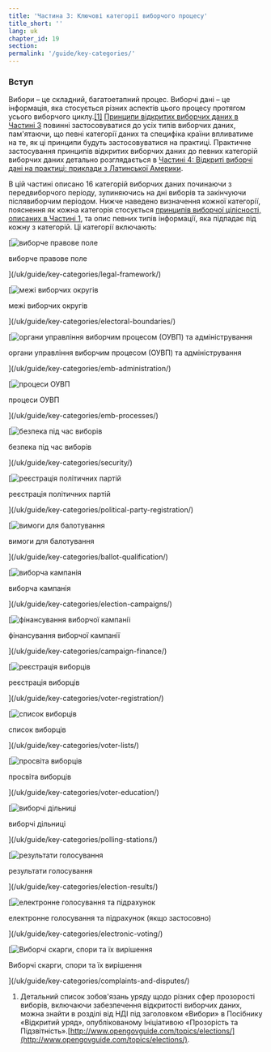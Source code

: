 ```yaml
---
title: 'Частина 3: Ключові категорії виборчого процесу'
title_short: ''
lang: uk
chapter_id: 19
section:
permalink: '/guide/key-categories/'
---
```


### Вступ

Вибори – це складний, багатоетапний процес. Виборчі дані – це інформація, яка стосується різних аспектів цього процесу протягом усього виборчого циклу.[\[1\]](#footnote-1) [Принципи відкритих виборчих даних в Частині 3](/uk/guide/principles/) повинні застосовуватися до усіх типів виборчих даних, пам'ятаючи, що певні категорії даних та специфіка країни впливатиме на те, як ці принципи будуть застосовуватися на практиці. Практичне застосування принципів відкритих виборчих даних до певних категорій виборчих даних детально розглядається в [Частині 4: Відкриті виборчі дані на практиці: приклади з Латинської Америки](/uk/guide/country-examples/).

В цій частині описано 16 категорій виборчих даних починаючи з передвиборчого періоду, зупиняючись на дні виборів та закінчуючи післявиборчим періодом. Нижче наведено визначення кожної категорії, пояснення як кожна категорія стосується [принципів виборчої цілісності, описаних в Частині 1](/uk/guide/electoral-integrity/), та опис певних типів інформації, яка підпадає під кожну з категорій. Ці категорії включають:

[![виборче правове поле](/assets/images/inventory/categories/legal-framework.png)

виборче правове поле

](/uk/guide/key-categories/legal-framework/)

[![межі виборчих округів](/assets/images/inventory/categories/electoral-boundaries.png)

межі виборчих округів

](/uk/guide/key-categories/electoral-boundaries/)

[![органи управління виборчим процесом (ОУВП) та адміністрування](/assets/images/inventory/categories/election-management-body-and-administration.png)

органи управління виборчим процесом (ОУВП) та адміністрування

](/uk/guide/key-categories/emb-administration/)

[![процеси ОУВП](/assets/images/inventory/categories/election-management-body-processes.png)

процеси ОУВП

](/uk/guide/key-categories/emb-processes/)

[![безпека під час виборів](/assets/images/inventory/categories/security.png)

безпека під час виборів

](/uk/guide/key-categories/security/)

[![реєстрація політичних партій](/assets/images/inventory/categories/political-party-registration.png)

реєстрація політичних партій

](/uk/guide/key-categories/political-party-registration/)

[![вимоги для балотування](/assets/images/inventory/categories/ballot-qualification.png)

вимоги для балотування

](/uk/guide/key-categories/ballot-qualification/)

[![виборча кампанія](/assets/images/inventory/categories/election-campaigns.png)

виборча кампанія

](/uk/guide/key-categories/election-campaigns/)

[![фінансування виборчої кампанії](/assets/images/inventory/categories/campaign-finance.png)

фінансування виборчої кампанії

](/uk/guide/key-categories/campaign-finance/)

[![реєстрація виборців](/assets/images/inventory/categories/voter-registration.png)

реєстрація виборців

](/uk/guide/key-categories/voter-registration/)

[![список виборців](/assets/images/inventory/categories/voter-lists.png)

список виборців

](/uk/guide/key-categories/voter-lists/)

[![просвіта виборців](/assets/images/inventory/categories/voter-education.png)

просвіта виборців

](/uk/guide/key-categories/voter-education/)

[![виборчі дільниці](/assets/images/inventory/categories/polling-stations.png)

виборчі дільниці

](/uk/guide/key-categories/polling-stations/)

[![результати голосування](/assets/images/inventory/categories/election-results-official-final.png)

результати голосування

](/uk/guide/key-categories/election-results/)

[![електронне голосування та підрахунок](/assets/images/inventory/categories/electronic-voting.png)

електронне голосування та підрахунок (якщо застосовно)

](/uk/guide/key-categories/electronic-voting/)

[![Виборчі скарги, спори та їх вирішення](/assets/images/inventory/categories/electoral-complaints-and-disputes.png)

Виборчі скарги, спори та їх вирішення

](/uk/guide/key-categories/complaints-and-disputes/)

1.  [](#reference-1)Детальний список зобов'язань уряду щодо різних сфер прозорості виборів, включаючи забезпечення відкритості виборчих даних, можна знайти в розділі від НДІ під заголовком «Вибори» в Посібнику «Відкритий уряд», опублікованому Ініціативою «Прозорість та Підзвітність».[http://www.opengovguide.com/topics/elections/](http://www.opengovguide.com/topics/elections/).
